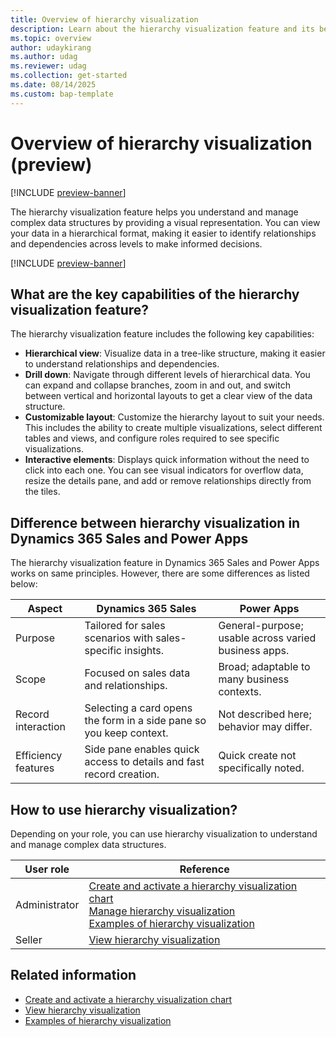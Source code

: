 ```yaml
---
title: Overview of hierarchy visualization
description: Learn about the hierarchy visualization feature and its benefits.
ms.topic: overview
author: udaykirang
ms.author: udag
ms.reviewer: udag
ms.collection: get-started
ms.date: 08/14/2025
ms.custom: bap-template 
---
```


# Overview of hierarchy visualization (preview)

[!INCLUDE [preview-banner](~/../shared-content/shared/preview-includes/preview-banner.md)]

The hierarchy visualization feature helps you understand and manage complex data structures by providing a visual representation. You can view your data in a hierarchical format, making it easier to identify relationships and dependencies across levels to make informed decisions.  

[!INCLUDE [preview-banner](~/../shared-content/shared/preview-includes/preview-note-d365.md)]

## What are the key capabilities of the hierarchy visualization feature?

The hierarchy visualization feature includes the following key capabilities:

- **Hierarchical view**: Visualize data in a tree-like structure, making it easier to understand relationships and dependencies.
- **Drill down**: Navigate through different levels of hierarchical data. You can expand and collapse branches, zoom in and out, and switch between vertical and horizontal layouts to get a clear view of the data structure.
- **Customizable layout**: Customize the hierarchy layout to suit your needs. This includes the ability to create multiple visualizations, select different tables and views, and configure roles required to see specific visualizations.
- **Interactive elements**: Displays quick information without the need to click into each one. You can see visual indicators for overflow data, resize the details pane, and add or remove relationships directly from the tiles.

## Difference between hierarchy visualization in Dynamics 365 Sales and Power Apps

The hierarchy visualization feature in Dynamics 365 Sales and Power Apps works on same principles. However, there are some differences as listed below:

| Aspect | Dynamics 365 Sales | Power Apps |
|--------|--------------------|------------|
| Purpose | Tailored for sales scenarios with sales-specific insights. | General-purpose; usable across varied business apps. |
| Scope | Focused on sales data and relationships. | Broad; adaptable to many business contexts. |
| Record interaction | Selecting a card opens the form in a side pane so you keep context. | Not described here; behavior may differ. |
| Efficiency features | Side pane enables quick access to details and fast record creation. | Quick create not specifically noted. |

## How to use hierarchy visualization?

Depending on your role, you can use hierarchy visualization to understand and manage complex data structures.  

| User role | Reference |
|-----------|-----------|
| Administrator | [Create and activate a hierarchy visualization chart](create-activate-hierarchy-visualizations)<br>[Manage hierarchy visualization](manage-hierarchy-visualizations.md)<br>[Examples of hierarchy visualization](examples-hierarchy-visualizations.md) |
| Seller | [View hierarchy visualization](view-hierarchy-visualizations.md) |

## Related information

- [Create and activate a hierarchy visualization chart](create-activate-hierarchy-visualizations.md)  
- [View hierarchy visualization](view-hierarchy-visualizations.md)  
- [Examples of hierarchy visualization](examples-hierarchy-visualizations.md)  
